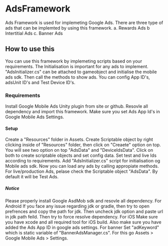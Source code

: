# AdsFramework
Ads Framework is used for implemeting Google Ads.
There are three type of ads that can be implemted by using this framework.
a. Rewards Ads
b Intertitial Ads
c. Banner Ads

## How to use this
You can use this framework by implemeting scripts based on your requirements.
The Initialisation is important for any ads to implement.
"AdsInitializer.cs" can be attached to gameobject and initialise the mobile ads sdk.
Then call the methods to show ads.
You can config App ID's, adsUnit ID's and Test Device ID's.

### Requirements
Install Google Mobile Ads Unity plugin from site or github.
Resovle all dependency and import this framework.
Make sure you set Ads App Id's in Google Mobile Ads Settings.

#### Setup
Create a "Resources" folder in Assets.
Create Scriptable object by right clicking inside of "Resources" folder, then click on "Creaete" option on top.
You will see two option on top "AdsData" and "DeviceIdsData".
Click on both to create scriptable objects and set config data.
Set test and live Ids according to requirements.
Add "AdsInitializer.cs" script for initialisation og Mobile ads sdk.
Now you can load any ads by calling appropiate methods.
For live/production Ads, pelase check the Scriptable object "AdsData".
By default it will be Test Ads.

##### Notice
Please properly install Google AsdMob sdk and resovle all dependency. 
For Android 
    If you face any issue regarding jdk or gradle, then try to open prefrences and copy the path for jdk. 
    Then uncheck jdk option and paste url in jdk path feild. 
    Then try to force resolve dependency.
For iOS
    Make sure you have xcode and all required tool for iOS build.
Also make sure you have added the Ads App ID in google ads settings. 
For banner Set "adKeyword" which is static variable of "BannerAdsManager.cs".
For this go Assets > Google Mobile Ads > Settings.

